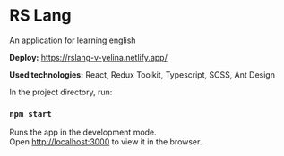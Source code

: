 # RS Lang
An application for learning english

**Deploy:** https://rslang-v-yelina.netlify.app/

**Used technologies:** React, Redux Toolkit, Typescript, SCSS, Ant Design


In the project directory, run:

### `npm start`

Runs the app in the development mode.\
Open [http://localhost:3000](http://localhost:3000) to view it in the browser.

